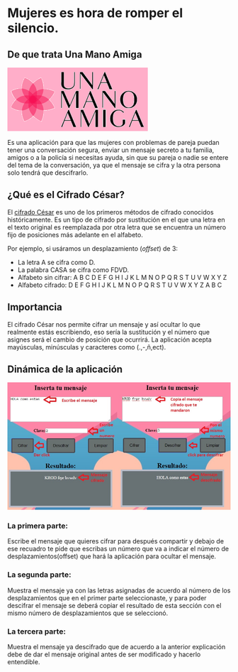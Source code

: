 # Mujeres es hora de romper el silencio.

## De que trata Una Mano Amiga

![Una mano amiga](https://github.com/DianaOropeza/LIM009-Cipher/blob/master/src/img/logor.png)

Es una aplicación para que las mujeres con problemas de pareja puedan tener una conversación segura, enviar un mensaje secreto a tu familia, amigos o a la policía si necesitas ayuda, sin que su pareja o nadie se entere del tema de la conversación, ya que el mensaje se cifra y la otra persona solo tendrá que descifrarlo.

## ¿Qué es el Cifrado César? 

El [cifrado César](https://en.wikipedia.org/wiki/Caesar_cipher) es uno de los
primeros métodos de cifrado conocidos históricamente. Es un tipo de cifrado por
sustitución en el que una letra en el texto original es reemplazada por otra
letra que se encuentra un número fijo de posiciones más adelante en el alfabeto.

Por ejemplo, si usáramos un desplazamiento (_offset_) de 3:

- La letra A se cifra como D.
- La palabra CASA se cifra como FDVD.
- Alfabeto sin cifrar: A B C D E F G H I J K L M N O P Q R S T U V W X Y Z
- Alfabeto cifrado: D E F G H I J K L M N O P Q R S T U V W X Y Z A B C

## Importancia
El cifrado César nos permite cifrar un mensaje y así ocultar lo que realmente estás escribiendo, eso sería la sustitución y el número que asignes será el cambio de posición que ocurrirá. La aplicación acepta mayúsculas, minúsculas y caracteres como (.,-,ñ,ect).
## Dinámica de la aplicación
![Instrucciones]( https://github.com/DianaOropeza/LIM009-Cipher/blob/master/src/img/f4.jpg)

### La primera parte:
Escribe el mensaje que quieres cifrar para después compartir y debajo de ese recuadro te pide que escribas un número que va a indicar el número de desplazamientos(offset) que hará la aplicación para ocultar el mensaje.
### La segunda parte:
Muestra el mensaje ya con las letras asignadas de acuerdo al número de los desplazamientos que en el primer parte seleccionaste, y para poder descifrar el mensaje se deberá copiar el resultado de esta sección con el mismo número de desplazamientos que se seleccionó.
### La tercera parte:
Muestra el mensaje ya descifrado que de acuerdo a la anterior explicación debe de dar el mensaje original antes de ser modificado y hacerlo entendible.
